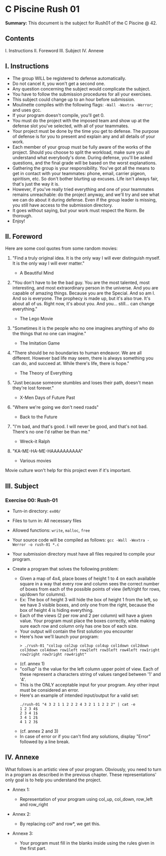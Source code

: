 # C Piscine Rush 01

**Summary:** This document is the subject for Rush01 of the C Piscine @ 42.

## Contents
I. Instructions
II. Foreword
III. Subject
IV. Annexe

## I. Instructions

- The group WILL be registered to defense automatically.
- Do not cancel it, you won't get a second one.
- Any question concerning the subject would complicate the subject.
- You have to follow the submission procedures for all your exercises.
- This subject could change up to an hour before submission.
- Moulinette compiles with the following flags: `-Wall -Wextra -Werror`; and uses gcc.
- If your program doesn't compile, you'll get 0.
- You must do the project with the imposed team and show up at the defense slot you've selected, with all of your teammates.
- Your project must be done by the time you get to defense. The purpose of defense is for you to present and explain any and all details of your work.
- Each member of your group must be fully aware of the works of the project. Should you choose to split the workload, make sure you all understand what everybody's done. During defense, you'll be asked questions, and the final grade will be based on the worst explanations.
- Gathering the group is your responsibility. You've got all the means to get in contact with your teammates: phone, email, carrier pigeon, spiritism, etc. So don't bother blurting up excuses. Life isn't always fair, that's just the way it is.
- However, if you've really tried everything and one of your teammates remains unreachable: do the project anyway, and we'll try and see what we can do about it during defense. Even if the group leader is missing, you still have access to the submission directory.
- It goes without saying, but your work must respect the Norm. Be thorough.
- Enjoy!

## II. Foreword

Here are some cool quotes from some random movies:

1. "Find a truly original idea. It is the only way I will ever distinguish myself. It is the only way I will ever matter."
   - A Beautiful Mind

2. "You don't have to be the bad guy. You are the most talented, most interesting, and most extraordinary person in the universe. And you are capable of amazing things. Because you are the Special. And so am I. And so is everyone. The prophecy is made up, but it's also true. It's about all of us. Right now, it's about you. And you... still... can change everything."
   - The Lego Movie

3. "Sometimes it is the people who no one imagines anything of who do the things that no one can imagine."
   - The Imitation Game

4. "There should be no boundaries to human endeavor. We are all different. However bad life may seem, there is always something you can do, and succeed at. While there's life, there is hope."
   - The Theory of Everything

5. "Just because someone stumbles and loses their path, doesn't mean they're lost forever."
   - X-Men Days of Future Past

6. "Where we're going we don't need roads"
   - Back to the Future

7. "I'm bad, and that's good. I will never be good, and that's not bad. There's no one I'd rather be than me."
   - Wreck-it Ralph

8. "KA-ME-HA-ME-HAAAAAAAAAA"
   - Various movies

Movie culture won't help for this project even if it's important.

## III. Subject

### Exercise 00: Rush-01

- Turn-in directory: `ex00/`
- Files to turn in: All necessary files
- Allowed functions: `write`, `malloc`, `free`

- Your source code will be compiled as follows: `gcc -Wall -Wextra -Werror -o rush-01 *.c`
- Your submission directory must have all files required to compile your program.
- Create a program that solves the following problem:
  - Given a map of 4x4, place boxes of height 1 to 4 on each available square in a way that every row and column sees the correct number of boxes from each of the possible points of view (left/right for rows, up/down for columns).
  - Ex: The box of height 3 will hide the box of height 1 from the left, so we have 3 visible boxes, and only one from the right, because the box of height 4 is hiding everything.
  - Each of the views (2 per row and 2 per column) will have a given value. Your program must place the boxes correctly, while making sure each row and column only has one box of each size.
  - Your output will contain the first solution you encounter
  - Here's how we'll launch your program:
    ```
    > ./rush-01 "col1up col2up col3up col4up col1down col2down col3down col4down row1left row2left row3left row4left row1right row2right row3right row4right"
    ```
  - (cf. annex 1)
  - "col1up" is the value for the left column upper point of view. Each of these represent a characters string of values ranged between '1' and '4'.
  - This is the ONLY acceptable input for your program. Any other input must be considered an error.
  - Here's an example of intended input/output for a valid set:
    ```
    ./rush-01 "4 3 2 1 1 2 2 2 4 3 2 1 1 2 2 2" | cat -e
    1 2 3 4$
    2 3 4 1$
    3 4 1 2$
    4 1 2 3$
    ```
  - (cf. annex 2 and 3)
  - In case of error or if you can't find any solutions, display "Error" followed by a line break.

## IV. Annexe

What follows is an artistic view of your program. Obviously, you need to turn in a program as described in the previous chapter. These representations' only goal is to help you understand the project.

- Annex 1:
  - Representation of your program using col_up, col_down, row_left and row_right

- Annex 2:
  - By replacing col* and row*, we get this.

- Annexe 3:
  - Your program must fill in the blanks inside using the rules given in the first part.
